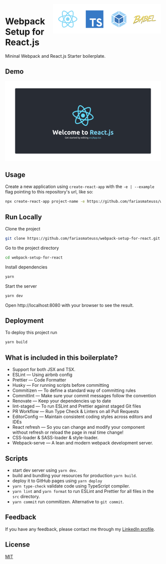 <img src="./docs/resources/thumbnail.png" width="350" align="right">

# Webpack Setup for React.js

Mininal Webpack and React.js Starter boilerplate.

## Demo

<a href="https://fariasmateuss.github.io/webpack-setup-for-react/" rel="Lint to demo"><img src="./docs/resources/demo.png" alt="Link to demo" /></a>

## Usage

Create a new application using `create-react-app` with the `-e | --example` flag pointing to this repository's url, like so:

```bash
npx create-react-app project-name -e https://github.com/fariasmateuss/webpack-setup-for-react.git
```

## Run Locally

Clone the project

```bash
git clone https://github.com/fariasmateuss/webpack-setup-for-react.git
```

Go to the project directory

```bash
cd webpack-setup-for-react
```

Install dependencies

```bash
yarn
```

Start the server

```bash
yarn dev
```

Open http://localhost:8080 with your browser to see the result.

## Deployment

To deploy this project run

```bash
yarn build
```

## What is included in this boilerplate?

- Support for both JSX and TSX.
- ESLint — Using airbnb config
- Prettier — Code Formatter
- Husky — For running scripts before committing
- Commitizen — To define a standard way of committing rules
- Commitlint — Make sure your commit messages follow the convention
- Renovate — Keep your dependencies up to date
- lint-staged — To run ESLint and Prettier against staged Git files
- PR Workflow — Run Type Check & Linters on all Pull Requests
- EditorConfig — Maintain consistent coding styles across editors and IDEs
- React refresh — So you can change and modify your component without refresh or reload the page in real time change!
- CSS-loader & SASS-loader & style-loader.
- Webpack-serve — A lean and modern webpack development server.

## Scripts

- start dev server using `yarn dev`.
- build and bundling your resources for production `yarn build`.
- deploy it to GitHub pages using `yarn deploy`
- `yarn type-check` validate code using TypeScript compiler.
- `yarn lint` and `yarn format` to run ESLint and Prettier for all files in the `src` directory.
- `yarn commit` run commitizen. Alternative to `git commit`.

## Feedback

If you have any feedback, please contact me through my [LinkedIn profile](https://linkedin.com/in/fariasmateuss).

## License

[MIT](https://choosealicense.com/licenses/mit/)
